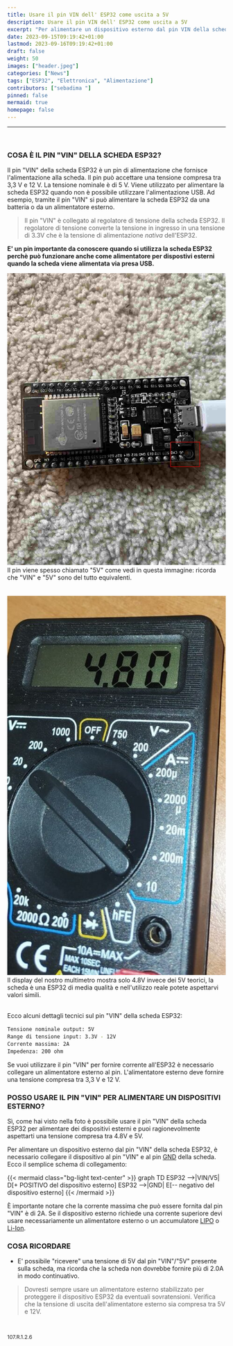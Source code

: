 ```yaml
---
title: Usare il pin VIN dell' ESP32 come uscita a 5V
description: Usare il pin VIN dell' ESP32 come uscita a 5V
excerpt: "Per alimentare un dispositivo esterno dal pin VIN della scheda ESP32, è necessario collegare il dispositivo al pin VIN e al pin GND della scheda. La tensione di ingresso al pin VIN deve essere sufficiente a fornire la potenza necessaria..."
date: 2023-09-15T09:19:42+01:00
lastmod: 2023-09-16T09:19:42+01:00
draft: false
weight: 50
images: ["header.jpeg"]
categories: ["News"]
tags: ["ESP32", "Elettronica", "Alimentazione"]
contributors: ["sebadima "]
pinned: false
mermaid: true
homepage: false
---
```

<hr>
<br>


### COSA È IL PIN "VIN" DELLA SCHEDA ESP32?

Il pin "VIN" della scheda ESP32 è un pin di alimentazione che fornisce l'alimentazione alla scheda. Il pin può accettare una tensione compresa tra 3,3 V e 12 V. La tensione nominale è di 5 V. Viene utilizzato per alimentare la scheda ESP32 quando non è possibile utilizzare l'alimentazione USB. Ad esempio, tramite il pin "VIN" si può alimentare la scheda ESP32 da una batteria o da un alimentatore esterno.

> Il pin "VIN" è collegato al regolatore di tensione della scheda ESP32. Il regolatore di tensione converte la tensione in ingresso in una tensione di 3.3V che è la tensione di alimentazione *nativa* dell'ESP32.

**E' un pin importante da conoscere quando si utilizza la scheda ESP32 perchè può funzionare anche come alimentatore per dispostivi esterni quando la scheda viene alimentata via presa USB.**

<img width="800" class="x figure-img img-fluid lazyload blur-up" src="images/101.jpg" alt="la immagine del pin VIN in evidenza sull'ESP32 dentro il quadrato rosso">

<br>
Il pin viene spesso chiamato "5V" come vedi in questa immagine: ricorda che "VIN" e "5V" sono del tutto equivalenti.

<br>








<br>
<br>
<img width="800" class="x figure-img img-fluid lazyload blur-up" src="images/104.jpg" alt="la immagine del pin "VIN" in evidenza sull'ESP32 dentro il quadrato rosso">

<br>
Il display del nostro multimetro mostra solo 4.8V invece dei 5V teorici, la scheda è una ESP32 di media qualità e nell'utilizzo reale potete aspettarvi valori simili.

<br>
<br>

Ecco alcuni dettagli tecnici sul pin "VIN" della scheda ESP32:

```bash
Tensione nominale output: 5V
Range di tensione input: 3.3V - 12V
Corrente massima: 2A
Impedenza: 200 ohm
```

Se vuoi utilizzare il pin "VIN" per fornire corrente all'ESP32 è necessario collegare un alimentatore esterno al pin. L'alimentatore esterno deve fornire una tensione compresa tra 3,3 V e 12 V.

### POSSO USARE IL PIN "VIN" PER ALIMENTARE UN DISPOSITIVI ESTERNO?

Sì, come hai visto nella foto è possibile usare il pin "VIN" della scheda ESP32 per alimentare dei dispositivi esterni e puoi ragionevolmente aspettarti una tensione compresa tra 4.8V e 5V.

Per alimentare un dispositivo esterno dal pin "VIN" della scheda ESP32, è necessario collegare il dispositivo al pin "VIN" e al pin <a href="https://en.wikipedia.org/wiki/Ground_(electricity)" target="_blank" rel="noopener">GND</a> della scheda.  Ecco il semplice schema di collegamento:


{{< mermaid class="bg-light text-center" >}}
graph TD
  ESP32 -->|VIN/V5| D[+ POSITIVO del dispositivo esterno]
  ESP32 -->|GND| E[-- negativo del dispositivo esterno]
{{< /mermaid >}}



È importante notare che la corrente massima che può essere fornita dal pin "VIN" è di 2A. Se il dispositivo esterno richiede una corrente superiore devi usare necessariamente un alimentatore esterno o un accumulatore <a href="https://it.wikipedia.org/wiki/Accumulatore_litio-polimero" target="_blank" rel="noopener">LIPO</a> o <a href="https://it.wikipedia.org/wiki/Accumulatore_agli_ioni_di_litio" target="_blank" rel="noopener">Li-Ion</a>.

### COSA RICORDARE

- E' possibile "ricevere" una tensione di 5V dal pin "VIN"/"5V" presente sulla scheda, ma ricorda che la scheda non dovrebbe fornire più di 2.0A in modo continuativo.  

> Dovresti sempre usare un alimentatore esterno stabilizzato per proteggere il dispositivo ESP32 da eventuali sovratensioni.
Verifica che la tensione di uscita dell'alimentatore esterno sia compresa tra 5V e 12V.

<br>
<p style="font-size: 12px;">107.R.1.2.6</p>
